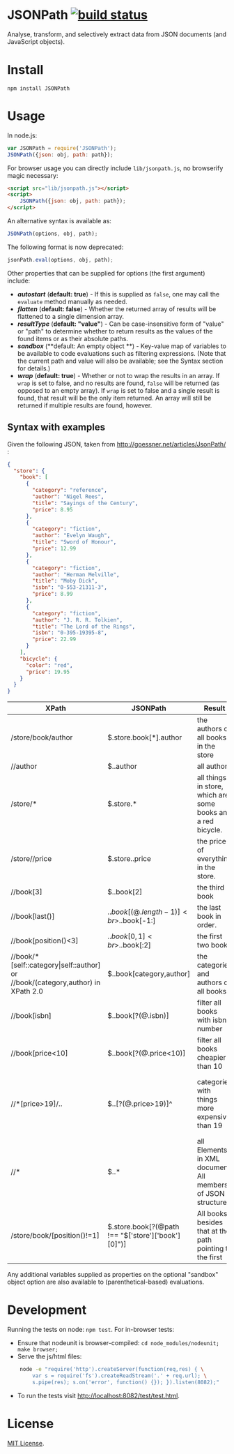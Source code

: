 # JSONPath [![build status](https://secure.travis-ci.org/s3u/JSONPath.png)](http://travis-ci.org/s3u/JSONPath)

Analyse, transform, and selectively extract data from JSON documents (and JavaScript objects).

# Install
    
    npm install JSONPath

# Usage

In node.js:

```js
var JSONPath = require('JSONPath');
JSONPath({json: obj, path: path});
```

For browser usage you can directly include `lib/jsonpath.js`, no browserify
magic necessary:

```html
<script src="lib/jsonpath.js"></script>
<script>
    JSONPath({json: obj, path: path});
</script>
```

An alternative syntax is available as:

```js
JSONPath(options, obj, path);
```

The following format is now deprecated:

```js
jsonPath.eval(options, obj, path);
```

Other properties that can be supplied for
options (the first argument) include:

- ***autostart*** (**default: true**) - If this is supplied as `false`, one may call the `evaluate` method manually as needed.
- ***flatten*** (**default: false**) - Whether the returned array of results will be flattened to a single dimension array.
- ***resultType*** (**default: "value"**) - Can be case-insensitive form of "value" or "path" to determine whether to return results as the values of the found items or as their absolute paths.
- ***sandbox*** (**default: An empty object **) - Key-value map of variables to be available to code evaluations such as filtering expressions. (Note that the current path and value will also be available; see the Syntax section for details.)
- ***wrap*** (**default: true**) - Whether or not to wrap the results in an array. If `wrap` is set to false, and no results are found, `false` will be returned (as opposed to an empty array). If `wrap` is set to false and a single result is found, that result will be the only item returned. An array will still be returned if multiple results are found, however.

Syntax with examples
--------

Given the following JSON, taken from http://goessner.net/articles/JsonPath/ :

```json
{
  "store": {
    "book": [
      {
        "category": "reference",
        "author": "Nigel Rees",
        "title": "Sayings of the Century",
        "price": 8.95
      },
      {
        "category": "fiction",
        "author": "Evelyn Waugh",
        "title": "Sword of Honour",
        "price": 12.99
      },
      {
        "category": "fiction",
        "author": "Herman Melville",
        "title": "Moby Dick",
        "isbn": "0-553-21311-3",
        "price": 8.99
      },
      {
        "category": "fiction",
        "author": "J. R. R. Tolkien",
        "title": "The Lord of the Rings",
        "isbn": "0-395-19395-8",
        "price": 22.99
      }
    ],
    "bicycle": {
      "color": "red",
      "price": 19.95
    }
  }
}
```


XPath               | JSONPath               | Result                                | Notes
------------------- | ---------------------- | ------------------------------------- | -----
/store/book/author  | $.store.book[*].author | the authors of all books in the store |
//author            | $..author              | all authors                           |
/store/*            | $.store.*              | all things in store, which are some books and a red bicycle.|
/store//price       | $.store..price         | the price of everything in the store. |
//book[3]           | $..book[2]             | the third book                        |
//book[last()]      | $..book[(@.length-1)]<br>$..book[-1:]  | the last book in order.|
//book[position()<3]| $..book[0,1]<br>$..book[:2]| the first two books               |
//book/*[self::category\|self::author] or //book/(category,author) in XPath 2.0| $..book[category,author]| the categories and authors of all books |
//book[isbn]        | $..book[?(@.isbn)]     | filter all books with isbn number     |
//book[price<10]    | $..book[?(@.price<10)] | filter all books cheapier than 10     |
//*[price>19]/..    | $..[?(@.price>19)]^    | categories with things more expensive than 19 | Parent (caret) not present in original spec
//*                 | $..*                   | all Elements in XML document. All members of JSON structure. |
/store/book/[position()!=1] | $.store.book[?(@path !== "$[\'store\'][\'book\'][0]")] | All books besides that at the path pointing to the first | @path not present in original spec

Any additional variables supplied as properties on the optional
"sandbox" object option are also available to (parenthetical-based)
evaluations.

# Development

Running the tests on node: `npm test`. For in-browser tests:

* Ensure that nodeunit is browser-compiled: `cd node_modules/nodeunit; make browser;`
* Serve the js/html files:

```sh
    node -e "require('http').createServer(function(req,res) { \
        var s = require('fs').createReadStream('.' + req.url); \
        s.pipe(res); s.on('error', function() {}); }).listen(8082);"
```
* To run the tests visit [http://localhost:8082/test/test.html]().


# License

[MIT License](http://www.opensource.org/licenses/mit-license.php).

